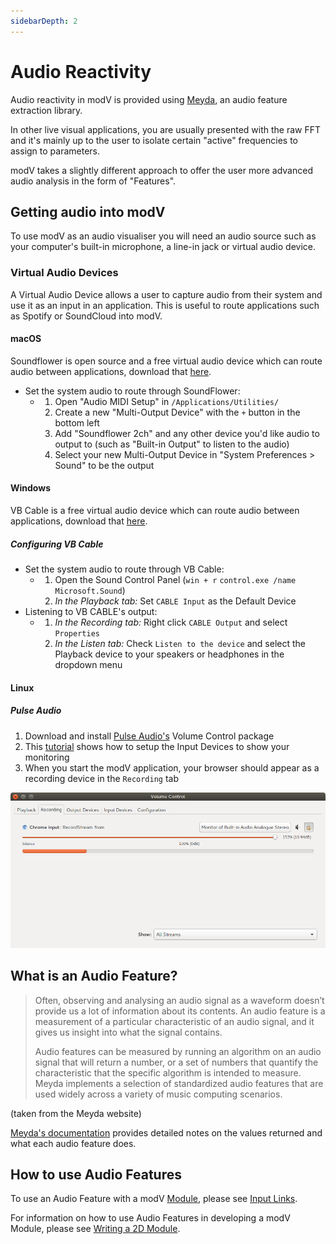 ```yaml
---
sidebarDepth: 2
---
```


# Audio Reactivity

Audio reactivity in modV is provided using [Meyda](https://meyda.js.org/), an audio feature extraction library.

In other live visual applications, you are usually presented with the raw FFT and it's mainly up to the user to isolate certain "active" frequencies to assign to parameters.

modV takes a slightly different approach to offer the user more advanced audio analysis in the form of "Features".

## Getting audio into modV

To use modV as an audio visualiser you will need an audio source such as your computer's built-in microphone, a line-in jack or virtual audio device.

### Virtual Audio Devices

A Virtual Audio Device allows a user to capture audio from their system and use it as an input in an application.
This is useful to route applications such as Spotify or SoundCloud into modV.

#### macOS

Soundflower is open source and a free virtual audio device which can route audio between applications, download that [here](https://github.com/mattingalls/Soundflower/releases/).

- Set the system audio to route through SoundFlower:
  - 1. Open "Audio MIDI Setup" in `/Applications/Utilities/`
    2. Create a new "Multi-Output Device" with the `+` button in the bottom left
    3. Add "Soundflower 2ch" and any other device you'd like audio to output to (such as "Built-in Output" to listen to the audio)
    4. Select your new Multi-Output Device in "System Preferences > Sound" to be the output

#### Windows

VB Cable is a free virtual audio device which can route audio between applications, download that [here](https://vb-audio.com/Cable/index.htm).

##### Configuring VB Cable

- Set the system audio to route through VB Cable:
  - 1. Open the Sound Control Panel (`win + r` `control.exe /name Microsoft.Sound`)
    2. _In the Playback tab:_ Set `CABLE Input` as the Default Device
- Listening to VB CABLE's output:
  - 1. _In the Recording tab:_ Right click `CABLE Output` and select `Properties`
    2. _In the Listen tab:_ Check `Listen to the device` and select the Playback device to your speakers or headphones in the dropdown menu

#### Linux

##### Pulse Audio

1. Download and install [Pulse Audio's](https://www.freedesktop.org/wiki/Software/PulseAudio/) Volume Control package
2. This [tutorial](https://www.kirsle.net/blog/entry/redirect-audio-out-to-mic-in-linux) shows how to setup the Input Devices to show your monitoring
3. When you start the modV application, your browser should appear as a recording device in the `Recording` tab

![Browser input device in pavucontrol](/images/pavucontrol.png)


## What is an Audio Feature?

> Often, observing and analysing an audio signal as a waveform doesn’t provide us a lot of information about its contents. An audio feature is a measurement of a particular characteristic of an audio signal, and it gives us insight into what the signal contains.
>
> Audio features can be measured by running an algorithm on an audio signal that will return a number, or a set of numbers that quantify the characteristic that the specific algorithm is intended to measure. Meyda implements a selection of standardized audio features that are used widely across a variety of music computing scenarios.

(taken from the Meyda website)

[Meyda's documentation](https://meyda.js.org/audio-features) provides detailed notes on the values returned and what each audio feature does.

## How to use Audio Features

To use an Audio Feature with a modV [Module](./modules.md), please see [Input Links](./inputLinks.md).

For information on how to use Audio Features in developing a modV Module, please see [Writing a 2D Module](./writingA2dModule.md).
